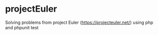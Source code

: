 # projectEuler

Solving problems from project Euler (https://projecteuler.net/) using php and phpunit test
